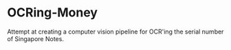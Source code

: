 # OCRing-Money
Attempt at creating a computer vision pipeline for OCR'ing the serial number of Singapore Notes.

